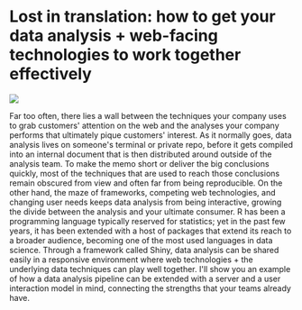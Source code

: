 # Lost in translation: how to get your data analysis + web-facing technologies to work together effectively

![](https://stillsfrmfilms.files.wordpress.com/2013/12/04.jpg)

Far too often, there lies a wall between the techniques your company uses to grab customers' attention on the web and the analyses your company performs that ultimately pique customers' interest. As it normally goes, data analysis lives on someone's terminal or private repo, before it gets compiled into an internal document that is then distributed around outside of the analysis team. To make the memo short or deliver the big conclusions quickly, most of the techniques that are used to reach those conclusions remain obscured from view and often far from being reproducible. On the other hand, the maze of frameworks, competing web technologies, and changing user needs keeps data analysis from being interactive, growing the divide between the analysis and your ultimate consumer. R has been a programming language typically reserved for statistics; yet in the past few years, it has been extended with a host of packages that extend its reach to a broader audience, becoming one of the most used languages in data science. Through a framework called Shiny, data analysis can be shared easily in a responsive environment where web technologies + the underlying data techniques can play well together. I'll show you an example of how a data analysis pipeline can be extended with a server and a user interaction model in mind, connecting the strengths that your teams already have. 
